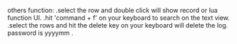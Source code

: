 others function: 
.select the row  and double click will show record or lua function UI.
.hit 'command + f' on your keyboard to search on the text view.
.select the rows and hit the delete key on your keyboard will delete the log. password is yyyymm .

